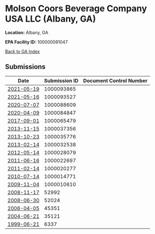 # Molson Coors Beverage Company USA LLC (Albany, GA)

**Location:** Albany, GA

**EPA Facility ID:** 100000081047

[Back to GA Index](../../index.md)

## Submissions

| Date | Submission ID | Document Control Number |
|------|--------------|-------------------------|
| [2021-05-19](submissions/1000093865.md) | 1000093865 |  |
| [2021-05-16](submissions/1000093527.md) | 1000093527 |  |
| [2020-07-07](submissions/1000088609.md) | 1000088609 |  |
| [2020-04-09](submissions/1000084847.md) | 1000084847 |  |
| [2017-09-01](submissions/1000065479.md) | 1000065479 |  |
| [2013-11-15](submissions/1000037356.md) | 1000037356 |  |
| [2013-10-23](submissions/1000035776.md) | 1000035776 |  |
| [2013-02-14](submissions/1000032538.md) | 1000032538 |  |
| [2012-05-14](submissions/1000028079.md) | 1000028079 |  |
| [2011-06-16](submissions/1000022697.md) | 1000022697 |  |
| [2011-02-14](submissions/1000020277.md) | 1000020277 |  |
| [2010-07-14](submissions/1000014771.md) | 1000014771 |  |
| [2009-11-04](submissions/1000010610.md) | 1000010610 |  |
| [2008-11-17](submissions/52992.md) | 52992 |  |
| [2008-06-30](submissions/52024.md) | 52024 |  |
| [2006-04-05](submissions/45351.md) | 45351 |  |
| [2004-06-21](submissions/35121.md) | 35121 |  |
| [1999-06-21](submissions/6337.md) | 6337 |  |
